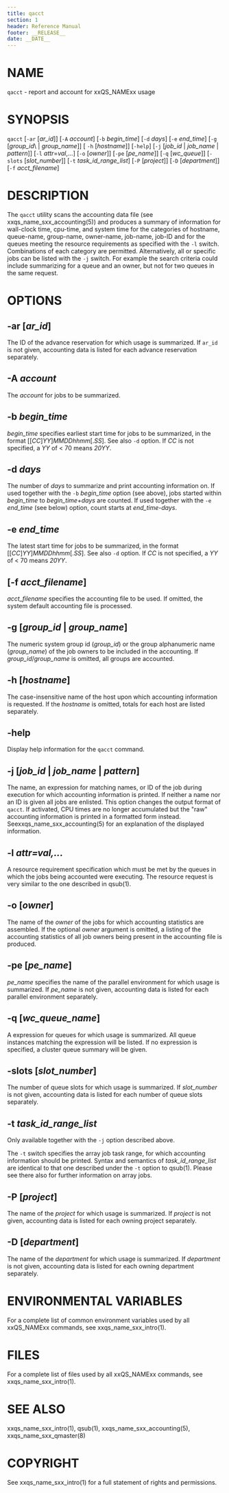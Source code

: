 ```yaml
---
title: qacct
section: 1
header: Reference Manual
footer: __RELEASE__
date: __DATE__
---
```


# NAME

`qacct` - report and account for xxQS_NAMExx usage

# SYNOPSIS

`qacct` \[`-ar` \[*ar_id*\]\] \[`-A` *account*\] \[`-b` *begin_time*\] \[`-d` *days*\] \[`-e` *end_time*\] 
\[`-g` \[*group_id*\ | *group_name*\]\] \[ `-h` \[*hostname*\]\] \[`-help`\] 
\[`-j` \[*job_id* | *job_name* | *pattern*\]\] \[`-l` *attr*=*val*,...\] \[`-o` \[*owner*\]\]
\[`-pe` \[*pe_name*\]\] \[`-q` \[*wc_queue*\]\] \[`-slots` \[*slot_number*\]\] \[`-t` *task_id_range_list*\] 
\[`-P` \[*project*\]\] \[`-D` \[*department*\]\] \[`-f` *acct_filename*\]

# DESCRIPTION

The `qacct` utility scans the accounting data file (see xxqs_name_sxx_accounting(5)) and produces a summary of 
information for wall-clock time, cpu-time, and system time for the categories of hostname, queue-name, group-name, 
owner-name, job-name, job-ID and for the queues meeting the resource requirements as specified with the `-l` switch.
Combinations of each category are permitted. Alternatively, all or specific jobs can be listed with the `-j` switch. 
For example the search criteria could include summarizing for a queue and an owner, but not for two queues in the same 
request.

# OPTIONS

## -ar \[*ar_id*\]
The ID of the advance reservation for which usage is summarized. If `ar_id` is not given, accounting data is listed 
for each advance reservation separately.

## -A *account*  
The *account* for jobs to be summarized.

## -b *begin_time*  
*begin_time* specifies earliest start time for jobs to be summarized, in the format 
\[\[*CC*\]*YY*\]*MMDDhhmm*\[.*SS*\]. See also `-d` option. If *CC* is not specified, a *YY* of \< 70 means *20YY*.

## -d *days*  
The number of *days* to summarize and print accounting information on. If used together with the `-b` *begin_time* 
option (see above), jobs started within *begin_time* to *begin_time*+*days* are counted. If used together with 
the `-e` *end_time* (see below) option, count starts at
*end_time*-*days*.

## -e *end_time*  
The latest start time for jobs to be summarized, in the format \[\[*CC*\]*YY*\]*MMDDhhmm*\[.*SS*\]. 
See also `-d` option. If *CC* is not specified, a *YY* of \< 70 means *20YY*.

## \[-f *acct_filename*\]  
*acct_filename* specifies the accounting file to be used. If omitted, the system default accounting file is processed.

## -g \[*group_id* | *group_name*\]  
The numeric system group id (*group_id*) or the group alphanumeric name (*group_name*) of the job owners to be included 
in the accounting. If *group_id*/*group_name* is omitted, all groups are accounted.

## -h \[*hostname*\]  
The case-insensitive name of the host upon which accounting information is requested. If the *hostname* is omitted, 
totals for each host are listed separately.

## -help  
Display help information for the `qacct` command.

## -j \[*job_id* | *job_name* | *pattern*\]  
The name, an expression for matching names, or ID of the job during execution for which accounting information is 
printed. If neither a name nor an ID is given all jobs are enlisted. This option changes the output format of 
`qacct`. If activated, CPU times are no longer accumulated but the "raw" accounting information is printed in a 
formatted form instead. Seexxqs_name_sxx_accounting(5) for an explanation of the displayed information.

## -l *attr=val,...*  
A resource requirement specification which must be met by the queues in which the jobs being accounted were 
executing. The resource request is very similar to the one described in qsub(1).

## -o \[*owner*\]  
The name of the *owner* of the jobs for which accounting statistics are assembled. If the optional *owner* argument 
is omitted, a listing of the accounting statistics of all job owners being present in the accounting file is produced.

## -pe \[*pe_name*\]  
*pe_name* specifies the name of the parallel environment for which usage is summarized. If *pe_name* is not given, 
accounting data is listed for each parallel environment separately.

## -q \[*wc_queue_name*\]  
A expression for queues for which usage is summarized. All queue instances matching the expression will be listed. 
If no expression is specified, a cluster queue summary will be given.

## -slots \[*slot_number*\]  
The number of queue slots for which usage is summarized. If
*slot_number* is not given, accounting data is listed for each number
of queue slots separately.

## -t *task_id_range_list* 
Only available together with the `-j` option described above. 

The `-t` switch specifies the array job task range, for which accounting information should be printed. Syntax and 
semantics of *task_id_range_list* are identical to that one described under the `-t` option to qsub(1). 
Please see there also for further information on array jobs.

## -P \[*project*\]  
The name of the *project* for which usage is summarized. If *project* is not given, accounting data is listed for 
each owning project separately.

## -D \[*department*\]  
The name of the *department* for which usage is summarized. If *department* is not given, accounting data is listed 
for each owning department separately.

# ENVIRONMENTAL VARIABLES

For a complete list of common environment variables used by all xxQS_NAMExx commands, see xxqs_name_sxx_intro(1).

# FILES

For a complete list of files used by all xxQS_NAMExx commands, see xxqs_name_sxx_intro(1).

# SEE ALSO

xxqs_name_sxx_intro(1), qsub(1), xxqs_name_sxx_accounting(5), xxqs_name_sxx_qmaster(8)

# COPYRIGHT

See xxqs_name_sxx_intro(1) for a full statement of rights and permissions.
